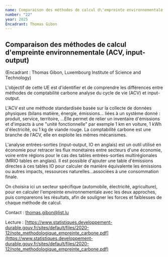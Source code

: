 ```yaml
---
name: Comparaison des méthodes de calcul d\'empreinte environnementale (ACV, input-output)
number: "22"
year: 2025
Encadrant: Thomas Gibon
---
```


## Comparaison des méthodes de calcul d\'empreinte environnementale (ACV, input-output)

(Encadrant : Thomas Gibon, Luxembourg Institute of Science and
Technology)

L'objectif de cette UE est d'identifier et de comprendre les différences
entre méthodes de comptabilité carbone analyse du cycle de vie (ACV) et
input-output.

L'ACV est une méthode standardisée basée sur la collecte de données
physiques (bilans matière, énergie, émissions... liées à un système
donné : produit, service, territoire, ...Elle permet de relier un
inventaire d'émissions et d'impacts à une "unité fonctionnelle" par
exemple 1 km en voiture, 1 kWh d'électricité, ou 1 kg de viande rouge.
La comptabilité carbone est une branche de l'ACV, elle en exploite les
mêmes mécanismes.

L'analyse entrées-sorties (input-output, IO en anglais) est un outil
utilisé en économie pour retracer les flux monétaires entre secteurs
d'une économie, voire entre régions pour le cas des tables
entrées-sorties multirégionales (MRIO tables en anglais). Il est
possible d'ajouter une table d'émissions directes à ces tables IO pour
calculer de manière équivalente les émissions ou autres impacts,
ressources naturelles...associées à une consommation finale.

On choisira ici un secteur spécifique (automobile, électricité,
agriculture), pour en calculer l'empreinte environnementale avec les
deux approches, puis comparerons les résultats, afin de souligner les
forces et faiblesses de chaque méthode de calcul.

Contact : thomas.gibon@list.lu 

Lecture : [https://www.statistiques.developpement-durable.gouv.fr/sites/default/files/2020-12/note_methodologique_empreinte_carbone.pdf](https://www.statistiques.developpement-durable.gouv.fr/sites/default/files/2020-12/note_methodologique_empreinte_carbone.pdf)
